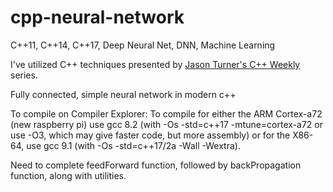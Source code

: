 # cpp-neural-network
C++11, C++14, C++17, Deep Neural Net, DNN, Machine Learning

I've utilized C++ techniques presented by [Jason Turner's C++ Weekly](https://www.youtube.com/playlist?list=PLs3KjaCtOwSZ2tbuV1hx8Xz-rFZTan2J1) series.

Fully connected, simple neural network in modern c++

To compile on Compiler Explorer:
To compile for either the ARM Cortex-a72 (new raspberry pi) use gcc 8.2 (with -Os -std=c++17 -mtune=cortex-a72 or use -O3, which may give faster code, but more assembly) or for the X86-64, use gcc 9.1 (with -Os -std=c++17/2a -Wall -Wextra).

Need to complete feedForward function, followed by backPropagation function, along with utilities.
